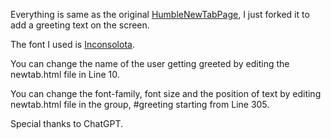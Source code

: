 Everything is same as the original [HumbleNewTabPage](https://github.com/ibillingsley/HumbleNewTabPage), I just forked it to add a greeting text on the screen.

The font I used is [Inconsolota](https://fonts.google.com/specimen/Inconsolata).

You can change the name of the user getting greeted by editing the newtab.html file in Line 10.

You can change the font-family, font size and the position of text by editing newtab.html file in the group, #greeting starting from Line 305.

Special thanks to ChatGPT.
